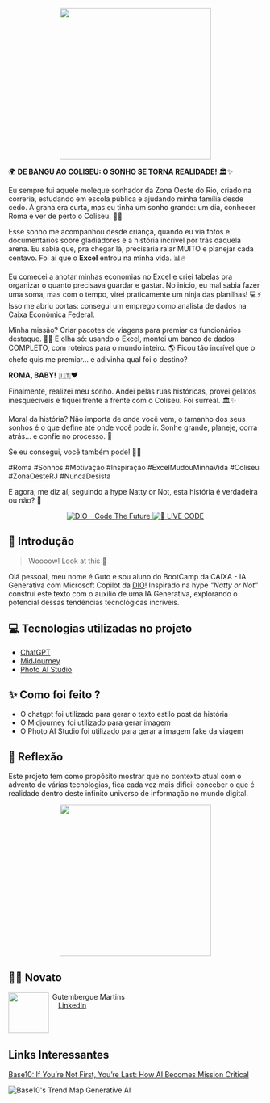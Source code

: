 <p align="center">
<img 
    src=".github/imagem-github-planilha.png"
    width="300"
/>
</p>

🌍 **DE BANGU AO COLISEU: O SONHO SE TORNA REALIDADE!** 🏛️✨  

Eu sempre fui aquele moleque sonhador da Zona Oeste do Rio, criado na correria, estudando em escola pública e ajudando minha família desde cedo. A grana era curta, mas eu tinha um sonho grande: um dia, conhecer Roma e ver de perto o Coliseu. 💭✨ 

Esse sonho me acompanhou desde criança, quando eu via fotos e documentários sobre gladiadores e a história incrível por trás daquela arena. Eu sabia que, pra chegar lá, precisaria ralar MUITO e planejar cada centavo. Foi aí que o **Excel** entrou na minha vida. 📊🔥  

Eu comecei a anotar minhas economias no Excel e criei tabelas pra organizar o quanto precisava guardar e gastar. No início, eu mal sabia fazer uma soma, mas com o tempo, virei praticamente um ninja das planilhas! 💻⚡ Isso me abriu portas: consegui um emprego como analista de dados na Caixa Econômica Federal.  

Minha missão? Criar pacotes de viagens para premiar os funcionários destaque. 🚀💼 E olha só: usando o Excel, montei um banco de dados COMPLETO, com roteiros para o mundo inteiro. 🌎 Ficou tão incrível que o chefe quis me premiar... e adivinha qual foi o destino?  

**ROMA, BABY!** 🇮🇹❤️  

Finalmente, realizei meu sonho. Andei pelas ruas históricas, provei gelatos inesquecíveis e fiquei frente a frente com o Coliseu. Foi surreal. 🏛️✨  

Moral da história? Não importa de onde você vem, o tamanho dos seus sonhos é o que define até onde você pode ir. Sonhe grande, planeje, corra atrás... e confie no processo. 🙌  

Se eu consegui, você também pode! 🚀💡  

#Roma #Sonhos #Motivação #Inspiração #ExcelMudouMinhaVida #Coliseu #ZonaOesteRJ #NuncaDesista

E agora, me diz aí, seguindo a hype Natty or Not, esta história é verdadeira ou não? 🤔

<p align="center">
<a href="https://dio.me/">
    <img 
        src="https://img.shields.io/badge/DIO-Code_The_Future-28DA77?logo=youtube" 
        alt="DIO - Code The Future">
</a>
<a href="https://dio.me/">
<img 
    src="https://img.shields.io/badge/🔴_LIVE_CODE-FF5E72" 
    alt="🔴 LIVE CODE">
</a>
</p>


## 🚀 Introdução

> Woooow! Look at this 👀

Olá pessoal, meu nome é Guto e sou aluno do BootCamp da CAIXA - IA Generativa com Microsoft Copilot da [DIO](https://dio.me)! Inspirado na hype _"Natty or Not"_ construi este texto com o auxilio de uma IA Generativa, explorando o potencial dessas tendências tecnológicas incríveis.

## 💻 Tecnologias utilizadas no projeto

- [ChatGPT](https://chat.openai.com/) 
- [MidJourney](https://www.midjourney.com/app/)
- [Photo AI Studio](https://www.photoaistudio.com/pt/)

## ✨ Como foi feito ?

- O chatgpt foi utilizado para gerar o texto estilo post da história
- O Midjourney foi utilizado para gerar imagem
- O Photo AI Studio foi utilizado para gerar a imagem fake da viagem


## 💭 Reflexão

Este projeto tem como propósito mostrar que no contexto atual com o advento de várias tecnologias, fica cada vez mais dificil conceber o que é realidade dentro deste infinito universo de informação no mundo digital.

<p align="center">
<img 
    src=".github/imagem-github-planilha.png"
    width="300"
/>
</p>

## 👨‍💻 Novato

<p>
    <img 
      align=left 
      margin=10 
      width=80 
      src="https://cdn.jsdelivr.net/gh/alohe/avatars/png/memo_30.png"
    />
    <p>&nbspGutembergue Martins<br>&nbsp
    &nbsp;
    <a 
        href="<a href="https://www.linkedin.com/in/gutembergue-martins-38336a59" target="_blank">LinkedIn</a>
    </p>
<br/><br/>


## Links Interessantes

[Base10: If You’re Not First, You’re Last: How AI Becomes Mission Critical](https://base10.vc/post/generative-ai-mission-critical/)

![Base10's Trend Map Generative AI](https://github.com/digitalinnovationone/lab-natty-or-not/assets/730492/f4df26e8-f8f7-4419-8252-c69d73ea930c)
